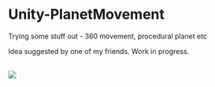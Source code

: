 # Unity-PlanetMovement
Trying some stuff out - 360 movement, procedural planet etc

Idea suggested by one of my friends. Work in progress.

<br> <img src="https://i.imgur.com/9uElHFo.gif">
